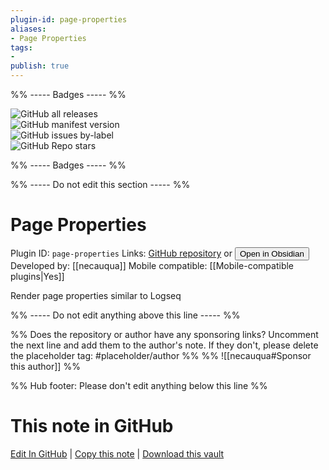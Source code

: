 ```yaml
---
plugin-id: page-properties
aliases:
- Page Properties
tags: 
- 
publish: true
---
```


%% ----- Badges ----- %%

![GitHub all releases](https://img.shields.io/github/downloads/necauqua/obsidian-page-properties/total?color=573E7A&logo=github&style=for-the-badge)   
![GitHub manifest version](https://img.shields.io/github/manifest-json/v/necauqua/obsidian-page-properties?color=573E7A&logo=github&style=for-the-badge)   
![GitHub issues by-label](https://img.shields.io/github/issues/necauqua/obsidian-page-properties/help%20wanted?color=573E7A&logo=github&style=for-the-badge)   
![GitHub Repo stars](https://img.shields.io/github/stars/necauqua/obsidian-page-properties?color=573E7A&logo=github&style=for-the-badge)

%% ----- Badges ----- %%

%% ----- Do not edit this section ----- %%

# Page Properties

Plugin ID: `page-properties`
Links: [GitHub repository](https://github.com/necauqua/obsidian-page-properties) or [<button id=HH>Open in Obsidian</button>](obsidian://show-plugin?id=page-properties)
Developed by: [[necauqua]]
Mobile compatible: [[Mobile-compatible plugins|Yes]]

Render page properties similar to Logseq

%% ----- Do not edit anything above this line ----- %% 

%% Does the repository or author have any sponsoring links? Uncomment the next line and add them to the author's note. If they don't, please delete the placeholder tag: #placeholder/author %%
%% ![[necauqua#Sponsor this author]] %%

%% Hub footer: Please don't edit anything below this line %%

# This note in GitHub

<span class="git-footer">[Edit In GitHub](https://github.dev/obsidian-community/obsidian-hub/blob/main/02%20-%20Community%20Expansions/02.05%20All%20Community%20Expansions/Plugins/page-properties.md "git-hub-edit-note") | [Copy this note](https://raw.githubusercontent.com/obsidian-community/obsidian-hub/main/02%20-%20Community%20Expansions/02.05%20All%20Community%20Expansions/Plugins/page-properties.md "git-hub-copy-note") | [Download this vault](https://github.com/obsidian-community/obsidian-hub/archive/refs/heads/main.zip "git-hub-download-vault") </span>
